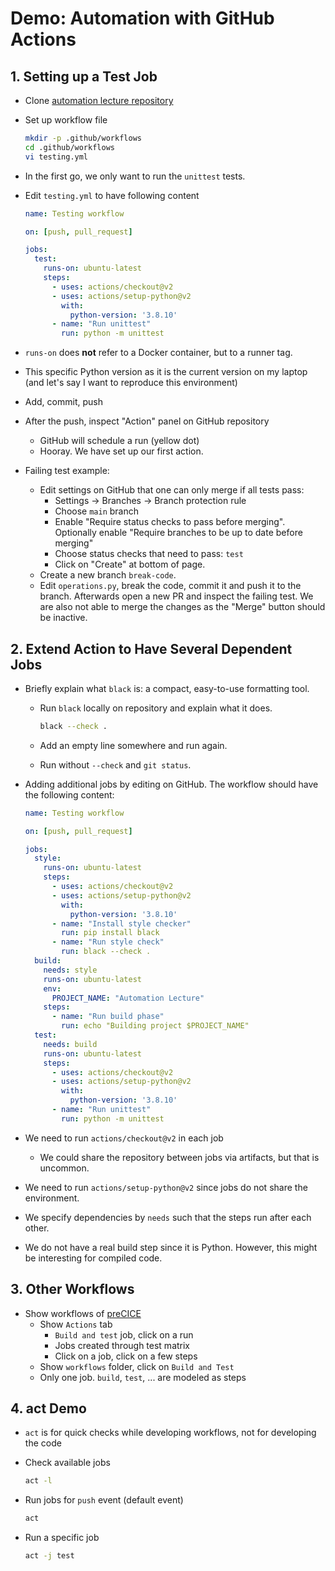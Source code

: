 # Demo: Automation with GitHub Actions

## 1. Setting up a Test Job

- Clone [automation lecture repository](https://github.com/Simulation-Software-Engineering/automation-lecture-wt2223)
- Set up workflow file

  ```bash
  mkdir -p .github/workflows
  cd .github/workflows
  vi testing.yml
  ```

- In the first go, we only want to run the `unittest` tests.
- Edit `testing.yml` to have following content

  ```yaml
  name: Testing workflow

  on: [push, pull_request]

  jobs:
    test:
      runs-on: ubuntu-latest
      steps:
        - uses: actions/checkout@v2
        - uses: actions/setup-python@v2
          with:
            python-version: '3.8.10'
        - name: "Run unittest"
          run: python -m unittest
  ```

- `runs-on` does **not** refer to a Docker container, but to a runner tag.
- This specific Python version as it is the current version on my laptop (and let's say I want to reproduce this environment)
- Add, commit, push
- After the push, inspect "Action" panel on GitHub repository
    - GitHub will schedule a run (yellow dot)
    - Hooray. We have set up our first action.
- Failing test example:
    - Edit settings on GitHub that one can only merge if all tests pass:
        - Settings -> Branches -> Branch protection rule
        - Choose `main` branch
        - Enable "Require status checks to pass before merging". Optionally enable "Require branches to be up to date before merging"
        - Choose status checks that need to pass: `test`
        - Click on "Create" at bottom of page.
    - Create a new branch `break-code`.
    - Edit `operations.py`, break the code, commit it and push it to the branch. Afterwards open a new PR and inspect the failing test. We are also not able to merge the changes as the "Merge" button should be inactive.

## 2. Extend Action to Have Several Dependent Jobs

- Briefly explain what `black` is: a compact, easy-to-use formatting tool.
    - Run `black` locally on repository and explain what it does.

      ```bash
      black --check .
      ```

    - Add an empty line somewhere and run again.
    - Run without `--check` and `git status`.

- Adding additional jobs by editing on GitHub. The workflow should have the following content:

  ```yaml
  name: Testing workflow

  on: [push, pull_request]

  jobs:
    style:
      runs-on: ubuntu-latest
      steps:
        - uses: actions/checkout@v2
        - uses: actions/setup-python@v2
          with:
            python-version: '3.8.10'
        - name: "Install style checker"
          run: pip install black
        - name: "Run style check"
          run: black --check .
    build:
      needs: style
      runs-on: ubuntu-latest
      env:
        PROJECT_NAME: "Automation Lecture"
      steps:
        - name: "Run build phase"
          run: echo "Building project $PROJECT_NAME"
    test:
      needs: build
      runs-on: ubuntu-latest
      steps:
        - uses: actions/checkout@v2
        - uses: actions/setup-python@v2
          with:
            python-version: '3.8.10'
        - name: "Run unittest"
          run: python -m unittest
  ```

- We need to run `actions/checkout@v2` in each job
    - We could share the repository between jobs via artifacts, but that is uncommon.
- We need to run `actions/setup-python@v2` since jobs do not share the environment.
- We specify dependencies by `needs` such that the steps run after each other.
- We do not have a real build step since it is Python. However, this might be interesting for compiled code.

## 3. Other Workflows

- Show workflows of [preCICE](https://github.com/precice/precice)
    - Show `Actions` tab
        - `Build and test` job, click on a run
        - Jobs created through test matrix
        - Click on a job, click on a few steps
    - Show `workflows` folder, click on `Build and Test`
    - Only one job. `build`, `test`, ... are modeled as steps

## 4. act Demo

- `act` is for quick checks while developing workflows, not for developing the code
- Check available jobs

  ```bash
  act -l
  ```

- Run jobs for `push` event (default event)

  ```bash
  act
  ```

- Run a specific job

  ```bash
  act -j test
  ```

